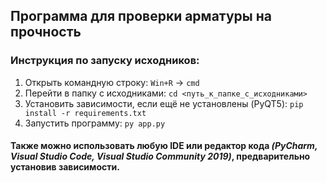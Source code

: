 ## Программа для проверки арматуры на прочность

### Инструкция по запуску исходников:

1. Открыть командную строку: ```Win+R``` → ```cmd```
2. Перейти в папку с исходниками: ```cd <путь_к_папке_с_исходниками>```
3. Установить зависимости, если ещё не установлены (PyQT5): ```pip install -r requirements.txt```
4. Запустить программу: ```py app.py```

#### Также можно использовать любую IDE или редактор кода _(PyCharm, Visual Studio Code, Visual Studio Community 2019)_, предварительно установив зависимости.
